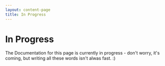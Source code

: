```yaml
---
layout: content-page
title: In Progress
---
```

# In Progress

The Documentation for this page is currently in progress - don't worry, it's coming, but writing all these words isn't alwas fast. :)
